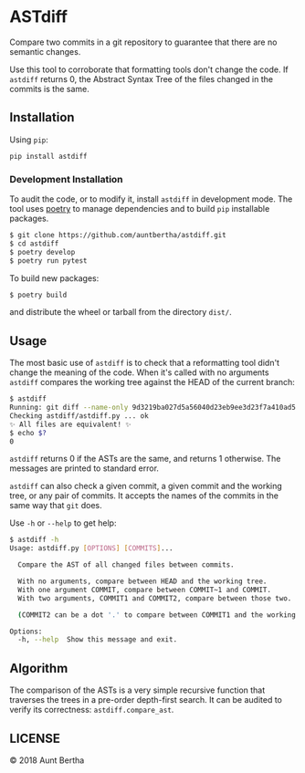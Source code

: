 # ASTdiff

Compare two commits in a git repository to guarantee that there are no semantic changes.

Use this tool to corroborate that formatting tools don't change the code. If `astdiff` returns 0, the Abstract Syntax 
Tree of the files changed in the commits is the same.


## Installation

Using `pip`:

```shell
pip install astdiff
```


### Development Installation

To audit the code, or to modify it, install `astdiff` in development mode. The tool uses [poetry](https://poetry.eustace.io/) to manage dependencies
and to build `pip` installable packages. 

```bash
$ git clone https://github.com/auntbertha/astdiff.git
$ cd astdiff
$ poetry develop
$ poetry run pytest
```

To build new packages:

```bash
$ poetry build
```

and distribute the wheel or tarball from the directory `dist/`.


## Usage

The most basic use of `astdiff` is to check that a reformatting tool didn't change the meaning of the code. When it's
called with no arguments `astdiff` compares the working tree against the HEAD of the current branch:

```bash
$ astdiff
Running: git diff --name-only 9d3219ba027d5a56040d23eb9ee3d23f7a410ad5
Checking astdiff/astdiff.py ... ok
✨ All files are equivalent! ✨
$ echo $?
0
```

`astdiff` returns 0 if the ASTs are the same, and returns 1 otherwise. The messages are printed to standard error.

`astdiff` can also check a given commit, a given commit and the working tree, or any pair of commits. It accepts the
names of the commits in the same way that `git` does.

Use `-h` or `--help` to get help:

```bash
$ astdiff -h
Usage: astdiff.py [OPTIONS] [COMMITS]...

  Compare the AST of all changed files between commits.

  With no arguments, compare between HEAD and the working tree.
  With one argument COMMIT, compare between COMMIT~1 and COMMIT.
  With two arguments, COMMIT1 and COMMIT2, compare between those two.

  (COMMIT2 can be a dot '.' to compare between COMMIT1 and the working tree)

Options:
  -h, --help  Show this message and exit.
```


## Algorithm

The comparison of the ASTs is a very simple recursive function that traverses the trees in a pre-order depth-first 
search. It can be audited to verify its correctness: `astdiff.compare_ast`.


## LICENSE

© 2018 Aunt Bertha